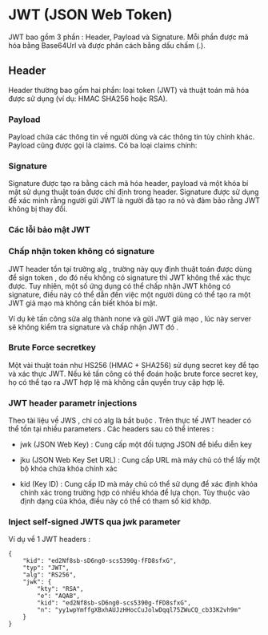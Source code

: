 # JWT (JSON Web Token)

JWT bao gồm 3 phần : Header, Payload và Signature. Mỗi phần được mã hóa bằng Base64Url và được phân cách bằng dấu chấm (.).

## Header

Header thường bao gồm hai phần: loại token (JWT) và thuật toán mã hóa được sử dụng (ví dụ: HMAC SHA256 hoặc RSA).

### Payload

Payload chứa các thông tin về người dùng và các thông tin tùy chỉnh khác. Payload cũng được gọi là claims. Có ba loại claims chính:

### Signature

Signature được tạo ra bằng cách mã hóa header, payload và một khóa bí mật sử dụng thuật toán được chỉ định trong header. Signature được sử dụng để xác minh rằng người gửi JWT là người đã tạo ra nó và đảm bảo rằng JWT không bị thay đổi.

### Các lỗi bảo mật JWT 

### Chấp nhận token không có signature

JWT header tồn tại trường alg , trường này quy định thuật toán được dùng để sign token , do đó nếu không có signature thì JWT không thể xác thực được. Tuy nhiên, một số ứng dụng có thể chấp nhận JWT không có signature, điều này có thể dẫn đến việc một người dùng có thể tạo ra một JWT giả mạo mà không cần biết khóa bí mật.

Ví dụ kẻ tấn công sửa alg thành none và gửi JWT giả mạo , lúc này server sẽ không kiểm tra signature và chấp nhận JWT đó . 

### Brute Force secretkey 

Một vài thuật toán như HS256 (HMAC + SHA256) sử dụng secret key để tạo và xác thực JWT. Nếu kẻ tấn công có thể đoán hoặc brute force secret key, họ có thể tạo ra JWT hợp lệ mà không cần quyền truy cập hợp lệ.



### JWT header parametr injections 

Theo tài liệu về JWS , chỉ có alg là bắt buộc . Trên thực tế JWT header có thể tồn tại nhiều parameters . Các headers sau có thể interes : 

- jwk (JSON Web Key) : Cung cấp một đối tượng JSON để biểu diễn key

- jku (JSON Web Key Set URL) : Cung cấp URL mà máy chủ có thể lấy một bộ khóa chứa khóa chính xác

- kid (Key ID) : Cung cấp ID mà máy chủ có thể sử dụng để xác định khóa chính xác trong trường hợp có nhiều khóa để lựa chọn. Tùy thuộc vào định dạng của khóa, điều này có thể có tham số kid khớp.



### Inject self-signed JWTS qua jwk parameter

Ví dụ về 1 JWT headers : 

```
{
    "kid": "ed2Nf8sb-sD6ng0-scs5390g-fFD8sfxG",
    "typ": "JWT",
    "alg": "RS256",
    "jwk": {
        "kty": "RSA",
        "e": "AQAB",
        "kid": "ed2Nf8sb-sD6ng0-scs5390g-fFD8sfxG",
        "n": "yy1wpYmffgXBxhAUJzHHocCuJolwDqql75ZWuCQ_cb33K2vh9m"
    }
}
```










